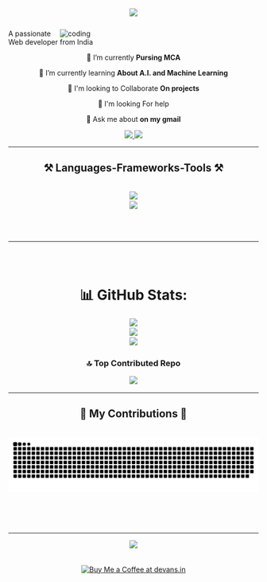 <h1 align="center">
    <img src="https://readme-typing-svg.herokuapp.com/?font=Righteous&size=35&center=true&vCenter=true&width=500&height=70&duration=4000&lines=Hello+Everyone....+👋;+I'm+Smrutiranjan936!;" />
</h1>
<IMG align="right" alt="coding" width="400" src="https://plus.unsplash.com/premium_vector-1726439684413-b629680cf21f?q=80&w=1800&auto=format&fit=crop&ixlib=rb-4.0.3&ixid=M3wxMjA3fDB8MHxwaG90by1wYWdlfHx8fGVufDB8fHx8fA%3D%3D"


<h3 align="center">A passionate Web developer from India </h3>

<br/>

<div align="center">
 
 🔭 I’m currently **Pursing MCA**
  
 🌱 I’m currently learning **About A.I. and Machine Learning**
 
👬  I'm looking to Collaborate **On projects**

🤝  I'm looking For help 

💬  Ask me about **on my gmail**
 </div>
 
<div align="center"> 
  <a href="s65628909@gmail.com">
    <img src="https://img.shields.io/badge/Gmail-333333?style=for-the-badge&logo=gmail&logoColor=red" />
  </a>
  <a href="https://www.linkedin.com/in/smrutiranjan-mallick-0996262a4/" target="_blank">
    <img src="https://img.shields.io/badge/LinkedIn-0077B5?style=for-the-badge&logo=linkedin&logoColor=white" target="_blank" />
  </a>
<!--   <a href="https://salesp07.github.io" target="_blank">
     <img src="https://img.shields.io/badge/Portfolio-FF5722?style=for-the-badge&logo=todoist&logoColor=white" target="_blank" /> <!-- sqlite, safari, google-chrome are other good icon options 
  </a> -->
</div>

 <hr/>
 
<h2 align="center">⚒️ Languages-Frameworks-Tools ⚒️</h2>
<br/>
<div align="center">
    <img src="https://skillicons.dev/icons?i=html,css,python,javascript,c,java,mysql,php" />
    <br/>
    <img src="https://skillicons.dev/icons?i=nodejs,react,bootstrap,mui,mongodb,vscode,github,git" /><br>
</div>
<div align="center">

<br/><br/>

<hr/>

<br/>


<br/>

# 📊 GitHub Stats:
![](https://github-readme-stats.vercel.app/api?username=Smrutiranjan936&theme=dark&hide_border=false&include_all_commits=false&count_private=false)<br/>
![](https://github-readme-streak-stats.herokuapp.com/?user=Smrutiranjan936&theme=dark&hide_border=false)<br/>
![](https://github-readme-stats.vercel.app/api/top-langs/?username=Smrutiranjan936&theme=dark&hide_border=false&include_all_commits=false&count_private=false&layout=compact)

### 🔝 Top Contributed Repo
![](https://github-contributor-stats.vercel.app/api?username=Smrutiranjan936&limit=5&theme=onedark&combine_all_yearly_contributions=true)

---
<div align="center">
  <h2>🐍 My Contributions 🐍</h2>
  <br>
  <img alt="snake eating my contributions" src="https://raw.githubusercontent.com/salesp07/salesp07/output/github-contribution-grid-snake.svg" />
  
  <br/><br/><br/>
</div>

<hr/>


[![](https://visitcount.itsvg.in/api?id=Smrutiranjan936&icon=0&color=0)](https://visitcount.itsvg.in)

<!-- Proudly created with GPRM ( https://gprm.itsvg.in ) -->


</br>


<div align="center">
<a href='https://www.devans.in/' target='_blank'><img height='64' style='border:0px;height:64px;' src='https://storage.ko-fi.com/cdn/kofi1.png?v=3' border='0' alt='Buy Me a Coffee at devans.in' /></a>
</div>
